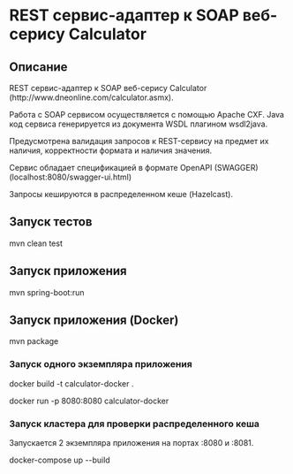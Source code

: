 # REST сервис-адаптер к SOAP веб-серису Calculator
<h2>Описание</h2>
<p>REST сервис-адаптер к SOAP веб-серису Calculator (http://www.dneonline.com/calculator.asmx).
<p>Работа с SOAP сервисом осуществляется с помощью Apache CXF. Java код сервиса генерируется из документа WSDL плагином wsdl2java.
<p>Предусмотрена валидация запросов к REST-сервису на предмет их наличия, корректности формата и наличия значения.
<p>Сервис обладает спецификацией в формате OpenAPI (SWAGGER) (localhost:8080/swagger-ui.html)
<p>Запросы кешируются в распределенном кеше (Hazelcast).
<h2>Запуск тестов</h2>
mvn clean test 
<h2>Запуск приложения</h2>
<p>mvn spring-boot:run
<h2>Запуск приложения (Docker)</h2>
<p>mvn package
<h3>Запуск одного экземпляра приложения</h3>
<p>docker build -t calculator-docker .
<p>docker run -p 8080:8080 calculator-docker
<h3>Запуск кластера для проверки распределенного кеша</h3>
<p>Запускается 2 экземпляра приложения на портах :8080 и :8081.
<p>docker-compose up --build
